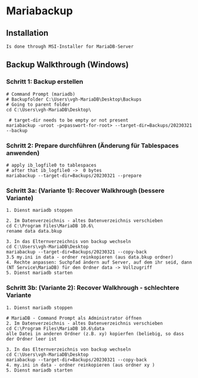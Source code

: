 # Mariabackup 

## Installation 

```
Is done through MSI-Installer for MariaDB-Server
```

## Backup Walkthrough (Windows)

### Schritt 1: Backup erstellen 
```
# Command Prompt (mariadb)
# Backupfolder C:\Users\vgh-MariaDB\Desktop\Backups
# Going to parent folder 
cd C:\Users\vgh-MariaDB\Desktop\

 # target-dir needs to be empty or not present 
mariabackup -uroot -p<passwort-for-root> --target-dir=Backups/20230321 --backup 
```

### Schritt 2:  Prepare durchführen (Änderung für Tablespaces anwenden) 

```
# apply ib_logfile0 to tablespaces 
# after that ib_logfile0 ->  0 bytes 
mariabackup --target-dir=Backups/20230321 --prepare 
```

### Schritt 3a: (Variante 1): Recover Walkhrough  (bessere Variante)

```
1. Dienst mariadb stoppen
```

```
2. Im Datenverzeichnis - altes Datenverzeichnis verschieben 
cd C:\Program Files\MariaDB 10.6\
rename data data.bkup

```

```
3. In das Elternverzeichnis von backup wechseln
cd C:\Users\vgh-MariaDB\Desktop
mariabackup --target-dir=Backups/20230321 --copy-back
3.5 my.ini in data - ordner reinkopieren (aus data.bkup ordner)
4. Rechte anpassen: Suchpfad ändern auf Server, auf dem ihr seid, dann (NT Service\MariaDB) für den Ordner data -> Vollzugriff 
5. Dienst mariadb starten
```

### Schritt 3b: (Variante 2): Recover Walkhrough  - schlechtere Variante 

```
1. Dienst mariadb stoppen
```

```
# MariaDB - Command Prompt als Administrator öffnen 
2. Im Datenverzeichnis - altes Datenverzeichnis verschieben 
cd C:\Program Files\MariaDB 10.6\data
alle Datei in anderen Ordner (z.B. xy) kopierfen (beliebig, so dass der Ordner leer ist
```

```
3. In das Elternverzeichnis von backup wechseln
cd C:\Users\vgh-MariaDB\Desktop
mariabackup --target-dir=Backups/20230321 --copy-back
4. my.ini in data - ordner reinkopieren (aus ordner xy )
5. Dienst mariadb starten
```
